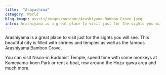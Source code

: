 ```yaml
---
title:  "Arayashima"
category: World
blog-image: assets/images/outdoor/Arashiyama-Bamboo-Grove.jpeg
intro: Arashiyama is a great place to visit just for the sights you will see. This beautiful city is filled with shrines and temples as well as the famous Arashiyama Bamboo Grove
---
```

Arashiyama is a great place to visit just for the sights you will see. This beautiful city is filled with shrines and temples as well as the famous Arashiyama Bamboo Grove.

You can visit Nison-in Buddhist Temple, spend time with some monkeys at Kameyama-koen Park or rent a boat, row around the Hozu-gawa area and much more.